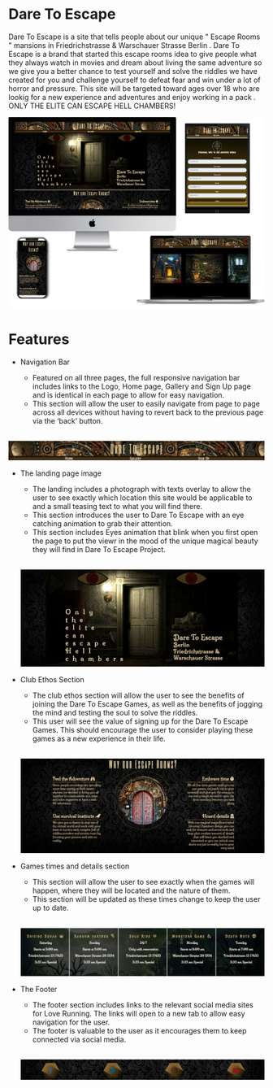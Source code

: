 # Dare To Escape

Dare To Escape is a site that tells people about our unique " Escape Rooms " mansions in Friedrichstrasse & Warschauer Strasse Berlin .
Dare To Escape is a brand that started this escape rooms idea to give people what they always watch in movies and dream about living the same adventure so we give you a better chance to test yourself and solve the riddles we have created for you and challenge yourself to defeat fear and win under a lot of horror and pressure.
This site will be targeted toward ages over 18 who are lookig for a new experience and adventures and enjoy working in a pack .
ONLY THE ELITE CAN ESCAPE HELL CHAMBERS!

![dare-to-escape-mockup](/assests/images/dare-to-escape-mockup.png)

# Features

* Navigation Bar

   -  Featured on all three pages, the full responsive navigation bar includes links to the Logo, Home page, Gallery and Sign Up page and is identical in each page to allow for easy navigation.
   - This section will allow the user to easily navigate from page to page across all devices without having to revert back to the previous page via the ‘back’ button.
<br/> <br/>

![Navigation bar](/assests/images/Navigation-bar.png)

* The landing page image

  - The landing includes a photograph with texts overlay to allow the user to see exactly which location this site would be applicable to and a small teasing text to what you will find there.
  - This section introduces the user to Dare To Escape with an eye catching animation to grab their attention.
  - This section includes Eyes animation that blink when you first open the page to put the viewr in the mood of the unique magical beauty they will find in Dare To Escape Project.
<br/> <br/>

  ![Landing page](/assests/images/landing-page.png)

* Club Ethos Section

  - The club ethos section will allow the user to see the benefits of joining the Dare To Escape Games, as well as the benefits of jogging the mind and testing the soul to solve the riddles.
  - This user will see the value of signing up for the Dare To Escape Games. This should encourage the user to consider playing these games as a new experience in their life.
<br/> <br/>

  ![Club Ethos](/assests/images/Club%20Ethos.png)

* Games times and details section

  - This section will allow the user to see exactly when the games will happen, where they will be located and the nature of them.
  - This section will be updated as these times change to keep the user up to date.
  <br/> <br/>

  ![Games times and details](/assests/images/Games%20times%20and%20details.png)

* The Footer

  - The footer section includes links to the relevant social media sites for Love Running. The links will open to a new tab to allow easy navigation for the user.
  - The footer is valuable to the user as it encourages them to keep connected via social media.
    <br/> <br/>

  ![The Footer](/assests/images/the-footer.png)
